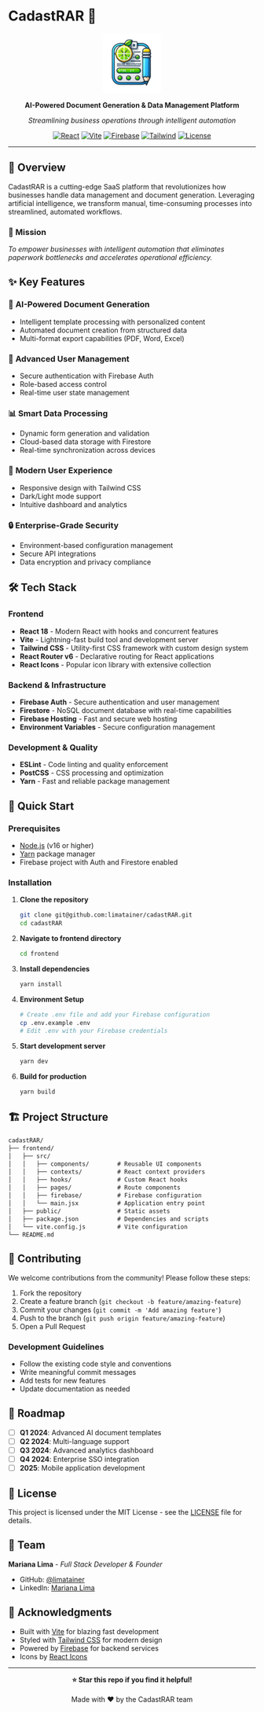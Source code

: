 # CadastRAR 🚀

<div align="center">
  <img src="frontend/public/logo.png" alt="CadastRAR Logo" width="120" height="120">
  
  **AI-Powered Document Generation & Data Management Platform**
  
  *Streamlining business operations through intelligent automation*

  [![React](https://img.shields.io/badge/React-18.2.0-blue?logo=react)](https://reactjs.org/)
  [![Vite](https://img.shields.io/badge/Vite-5.2.0-646CFF?logo=vite)](https://vitejs.dev/)
  [![Firebase](https://img.shields.io/badge/Firebase-10.12.1-orange?logo=firebase)](https://firebase.google.com/)
  [![Tailwind](https://img.shields.io/badge/Tailwind-3.4.3-38B2AC?logo=tailwind-css)](https://tailwindcss.com/)
  [![License](https://img.shields.io/badge/License-MIT-green.svg)](LICENSE)
</div>

---

## 🌟 Overview

CadastRAR is a cutting-edge SaaS platform that revolutionizes how businesses handle data management and document generation. Leveraging artificial intelligence, we transform manual, time-consuming processes into streamlined, automated workflows.

### 🎯 Mission
*To empower businesses with intelligent automation that eliminates paperwork bottlenecks and accelerates operational efficiency.*

## ✨ Key Features

### 🤖 **AI-Powered Document Generation**
- Intelligent template processing with personalized content
- Automated document creation from structured data
- Multi-format export capabilities (PDF, Word, Excel)

### 👥 **Advanced User Management**
- Secure authentication with Firebase Auth
- Role-based access control
- Real-time user state management

### 📊 **Smart Data Processing**
- Dynamic form generation and validation
- Cloud-based data storage with Firestore
- Real-time synchronization across devices

### 🎨 **Modern User Experience**
- Responsive design with Tailwind CSS
- Dark/Light mode support
- Intuitive dashboard and analytics

### 🔒 **Enterprise-Grade Security**
- Environment-based configuration management
- Secure API integrations
- Data encryption and privacy compliance

## 🛠️ Tech Stack

### Frontend
- **React 18** - Modern React with hooks and concurrent features
- **Vite** - Lightning-fast build tool and development server
- **Tailwind CSS** - Utility-first CSS framework with custom design system
- **React Router v6** - Declarative routing for React applications
- **React Icons** - Popular icon library with extensive collection

### Backend & Infrastructure
- **Firebase Auth** - Secure authentication and user management
- **Firestore** - NoSQL document database with real-time capabilities
- **Firebase Hosting** - Fast and secure web hosting
- **Environment Variables** - Secure configuration management

### Development & Quality
- **ESLint** - Code linting and quality enforcement
- **PostCSS** - CSS processing and optimization
- **Yarn** - Fast and reliable package management

## 🚀 Quick Start

### Prerequisites
- [Node.js](https://nodejs.org/) (v16 or higher)
- [Yarn](https://yarnpkg.com/) package manager
- Firebase project with Auth and Firestore enabled

### Installation

1. **Clone the repository**
   ```bash
   git clone git@github.com:limatainer/cadastRAR.git
   cd cadastRAR
   ```

2. **Navigate to frontend directory**
   ```bash
   cd frontend
   ```

3. **Install dependencies**
   ```bash
   yarn install
   ```

4. **Environment Setup**
   ```bash
   # Create .env file and add your Firebase configuration
   cp .env.example .env
   # Edit .env with your Firebase credentials
   ```

5. **Start development server**
   ```bash
   yarn dev
   ```

6. **Build for production**
   ```bash
   yarn build
   ```

## 🏗️ Project Structure

```
cadastRAR/
├── frontend/
│   ├── src/
│   │   ├── components/        # Reusable UI components
│   │   ├── contexts/          # React context providers
│   │   ├── hooks/             # Custom React hooks
│   │   ├── pages/             # Route components
│   │   ├── firebase/          # Firebase configuration
│   │   └── main.jsx           # Application entry point
│   ├── public/                # Static assets
│   ├── package.json           # Dependencies and scripts
│   └── vite.config.js         # Vite configuration
└── README.md
```

## 🤝 Contributing

We welcome contributions from the community! Please follow these steps:

1. Fork the repository
2. Create a feature branch (`git checkout -b feature/amazing-feature`)
3. Commit your changes (`git commit -m 'Add amazing feature'`)
4. Push to the branch (`git push origin feature/amazing-feature`)
5. Open a Pull Request

### Development Guidelines
- Follow the existing code style and conventions
- Write meaningful commit messages
- Add tests for new features
- Update documentation as needed

## 🎯 Roadmap

- [ ] **Q1 2024**: Advanced AI document templates
- [ ] **Q2 2024**: Multi-language support
- [ ] **Q3 2024**: Advanced analytics dashboard
- [ ] **Q4 2024**: Enterprise SSO integration
- [ ] **2025**: Mobile application development

## 📄 License

This project is licensed under the MIT License - see the [LICENSE](LICENSE) file for details.

## 👥 Team

**Mariana Lima** - *Full Stack Developer & Founder*
- GitHub: [@limatainer](https://github.com/limatainer)
- LinkedIn: [Mariana Lima](https://linkedin.com/in/mariana-lima)

## 🙏 Acknowledgments

- Built with [Vite](https://vitejs.dev/) for blazing fast development
- Styled with [Tailwind CSS](https://tailwindcss.com/) for modern design
- Powered by [Firebase](https://firebase.google.com/) for backend services
- Icons by [React Icons](https://react-icons.github.io/react-icons/)

---

<div align="center">
  <strong>⭐ Star this repo if you find it helpful!</strong>
  <br><br>
  Made with ❤️ by the CadastRAR team
</div>
